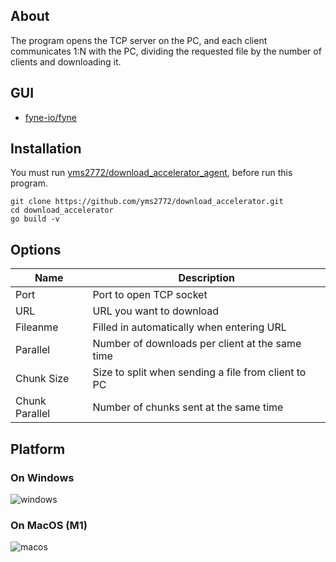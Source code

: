 ## About
The program opens the TCP server on the PC, and each client communicates 1:N with the PC, dividing the requested file by the number of clients and downloading it.

## GUI
- [fyne-io/fyne](https://github.com/fyne-io/fyne)

## Installation
You must run [yms2772/download_accelerator_agent](https://github.com/yms2772/download_accelerator_agent), before run this program.
```
git clone https://github.com/yms2772/download_accelerator.git
cd download_accelerator
go build -v
```

## Options
|Name|Description|
|------|---|
|Port|Port to open TCP socket|
|URL|URL you want to download|
|Fileanme|Filled in automatically when entering URL|
|Parallel|Number of downloads per client at the same time|
|Chunk Size|Size to split when sending a file from client to PC|
|Chunk Parallel|Number of chunks sent at the same time|

## Platform
### On Windows
![windows](https://user-images.githubusercontent.com/6222645/219873230-d1bed6e8-6144-4948-8027-72a1160cd299.png)

### On MacOS (M1)
![macos](https://user-images.githubusercontent.com/6222645/219873286-0fd4d8bd-a1e4-41f0-8c16-045288d6d76f.png)

